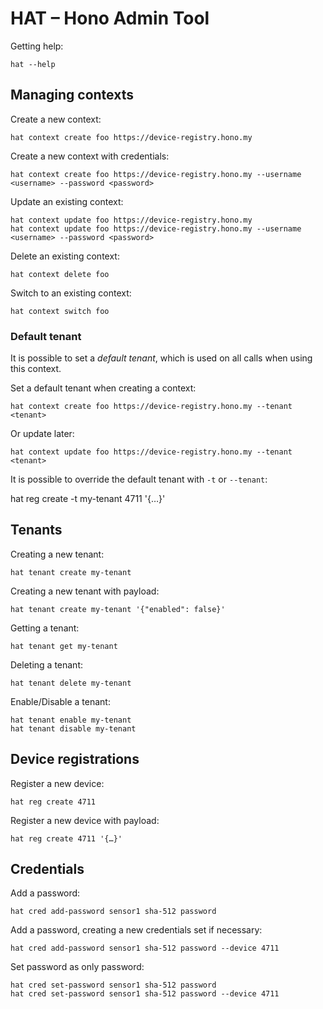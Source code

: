 # HAT – Hono Admin Tool

Getting help:

    hat --help

## Managing contexts

Create a new context:

    hat context create foo https://device-registry.hono.my

Create a new context with credentials:

    hat context create foo https://device-registry.hono.my --username <username> --password <password>

Update an existing context:

    hat context update foo https://device-registry.hono.my
    hat context update foo https://device-registry.hono.my --username <username> --password <password>

Delete an existing context:

    hat context delete foo

Switch to an existing context:

    hat context switch foo

### Default tenant

It is possible to set a *default tenant*, which is used on all calls when using
this context.

Set a default tenant when creating a context:

    hat context create foo https://device-registry.hono.my --tenant <tenant>

Or update later:

    hat context update foo https://device-registry.hono.my --tenant <tenant>

It is possible to override the default tenant with `-t` or `--tenant`:

   hat reg create -t my-tenant 4711 '{…}'

## Tenants

Creating a new tenant:

    hat tenant create my-tenant

Creating a new tenant with payload:

    hat tenant create my-tenant '{"enabled": false}'

Getting a tenant:

    hat tenant get my-tenant

Deleting a tenant:

    hat tenant delete my-tenant

Enable/Disable a tenant:

    hat tenant enable my-tenant
    hat tenant disable my-tenant

## Device registrations

Register a new device:

    hat reg create 4711

Register a new device with payload:

    hat reg create 4711 '{…}'

## Credentials

Add a password:

    hat cred add-password sensor1 sha-512 password

Add a password, creating a new credentials set if necessary:

    hat cred add-password sensor1 sha-512 password --device 4711

Set password as only password:

    hat cred set-password sensor1 sha-512 password
    hat cred set-password sensor1 sha-512 password --device 4711


